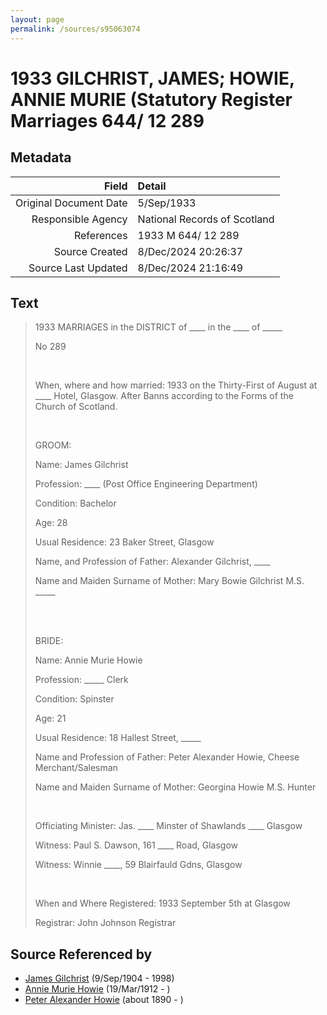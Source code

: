 ```yaml
---
layout: page
permalink: /sources/s95063074
---
```


# 1933 GILCHRIST, JAMES; HOWIE, ANNIE MURIE (Statutory Register Marriages 644/ 12 289

## Metadata

Field | Detail
---:|:---
Original Document Date | 5/Sep/1933
Responsible Agency | National Records of Scotland
References | 1933 M 644/ 12 289
Source Created | 8/Dec/2024 20:26:37
Source Last Updated | 8/Dec/2024 21:16:49

## Text

> 1933 MARRIAGES in the DISTRICT of ____ in the ____ of _____
>
> No 289
>
> <br/>
>
> When, where and how married: 1933 on the Thirty-First of August at ____ Hotel, Glasgow. After Banns according to the Forms of the Church of Scotland.
>
> <br/>
>
> GROOM:
>
> Name: James Gilchrist
>
> Profession: ____ (Post Office Engineering Department)
>
> Condition: Bachelor
>
> Age: 28
>
> Usual Residence: 23 Baker Street, Glasgow
>
> Name, and Profession of Father: Alexander Gilchrist, ____
>
> Name and Maiden Surname of Mother: Mary Bowie Gilchrist M.S. _____
>
> <br/>
>
> <br/>
>
> BRIDE:
>
> Name: Annie Murie Howie
>
> Profession: _____ Clerk
>
> Condition: Spinster
>
> Age: 21
>
> Usual Residence: 18 Hallest Street, _____
>
> Name and Profession of Father: Peter Alexander Howie, Cheese Merchant/Salesman
>
> Name and Maiden Surname of Mother: Georgina Howie M.S. Hunter
>
> <br/>
>
> Officiating Minister: Jas. ____ Minster of Shawlands ____ Glasgow
>
> Witness: Paul S. Dawson, 161 ____ Road, Glasgow
>
> Witness: Winnie ____, 59 Blairfauld Gdns, Glasgow
>
> <br/>
>
> When and Where Registered: 1933 September 5th at Glasgow
>
> Registrar: John  Johnson Registrar
>

## Source Referenced by

* [James Gilchrist](../people/@43287262@-james-gilchrist-b1904-9-9-d1998.md) (9/Sep/1904 - 1998)
* [Annie Murie Howie](../people/@89893535@-annie-murie-howie-b1912-3-19-d.md) (19/Mar/1912 - )
* [Peter Alexander Howie](../people/@60521938@-peter-alexander-howie-b1890-d.md) (about 1890 - )
